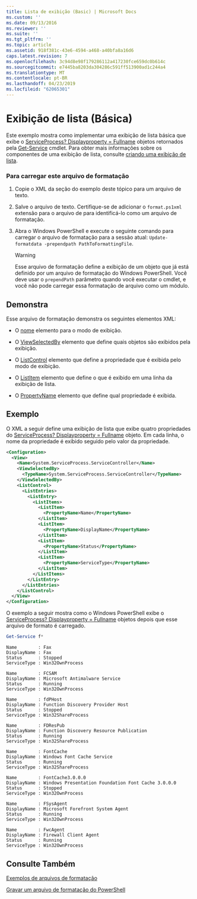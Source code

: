 ```yaml
---
title: Lista de exibição (Basic) | Microsoft Docs
ms.custom: ''
ms.date: 09/13/2016
ms.reviewer: ''
ms.suite: ''
ms.tgt_pltfrm: ''
ms.topic: article
ms.assetid: 918f381c-43e6-4594-a468-a40bfa8a16d6
caps.latest.revision: 7
ms.openlocfilehash: 3c94d8e98f179286112a417230fce659dc0b614c
ms.sourcegitcommit: e7445ba8203da304286c591ff513900ad1c244a4
ms.translationtype: MT
ms.contentlocale: pt-BR
ms.lasthandoff: 04/23/2019
ms.locfileid: "62065301"
---
```

# <a name="list-view-basic"></a>Exibição de lista (Básica)

Este exemplo mostra como implementar uma exibição de lista básica que exibe o [ServiceProcess? Displayproperty = Fullname](/dotnet/api/System.ServiceProcess.ServiceController) objetos retornados pela [Get-Service](/powershell/module/microsoft.powershell.management/get-service) cmdlet. Para obter mais informações sobre os componentes de uma exibição de lista, consulte [criando uma exibição de lista](./creating-a-list-view.md).

### <a name="to-load-this-formatting-file"></a>Para carregar este arquivo de formatação

1. Copie o XML da seção do exemplo deste tópico para um arquivo de texto.

2. Salve o arquivo de texto. Certifique-se de adicionar o `format.ps1xml` extensão para o arquivo de para identificá-lo como um arquivo de formatação.

3. Abra o Windows PowerShell e execute o seguinte comando para carregar o arquivo de formatação para a sessão atual: `Update-formatdata -prependpath PathToFormattingFile`.

   > [!WARNING]
   > Esse arquivo de formatação define a exibição de um objeto que já está definido por um arquivo de formatação do Windows PowerShell. Você deve usar o `prependPath` parâmetro quando você executar o cmdlet, e você não pode carregar essa formatação de arquivo como um módulo.

## <a name="demonstrates"></a>Demonstra

Esse arquivo de formatação demonstra os seguintes elementos XML:

- O [nome](./name-element-for-view-format.md) elemento para o modo de exibição.

- O [ViewSelectedBy](./viewselectedby-element-format.md) elemento que define quais objetos são exibidos pela exibição.

- O [ListControl](./listcontrol-element-format.md) elemento que define a propriedade que é exibida pelo modo de exibição.

- O [ListItem](./listitem-element-for-listitems-for-listcontrol-format.md) elemento que define o que é exibido em uma linha da exibição de lista.

- O [PropertyName](./propertyname-element-for-listitem-for-listcontrol-format.md) elemento que define qual propriedade é exibida.

## <a name="example"></a>Exemplo

O XML a seguir define uma exibição de lista que exibe quatro propriedades do [ServiceProcess? Displayproperty = Fullname](/dotnet/api/System.ServiceProcess.ServiceController) objeto. Em cada linha, o nome da propriedade é exibido seguido pelo valor da propriedade.

```xml
<Configuration>
  <View>
    <Name>System.ServiceProcess.ServiceController</Name>
    <ViewSelectedBy>
      <TypeName>System.ServiceProcess.ServiceController</TypeName>
    </ViewSelectedBy>
    <ListControl>
      <ListEntries>
        <ListEntry>
          <ListItems>
            <ListItem>
              <PropertyName>Name</PropertyName>
            </ListItem>
            <ListItem>
              <PropertyName>DisplayName</PropertyName>
            </ListItem>
            <ListItem>
              <PropertyName>Status</PropertyName>
            </ListItem>
            <ListItem>
              <PropertyName>ServiceType</PropertyName>
            </ListItem>
          </ListItems>
        </ListEntry>
      </ListEntries>
    </ListControl>
  </View>
</Configuration>
```

O exemplo a seguir mostra como o Windows PowerShell exibe o [ServiceProcess? Displayproperty = Fullname](/dotnet/api/System.ServiceProcess.ServiceController) objetos depois que esse arquivo de formato é carregado.

```powershell
Get-Service f*
```

```output
Name        : Fax
DisplayName : Fax
Status      : Stopped
ServiceType : Win32OwnProcess

Name        : FCSAM
DisplayName : Microsoft Antimalware Service
Status      : Running
ServiceType : Win32OwnProcess

Name        : fdPHost
DisplayName : Function Discovery Provider Host
Status      : Stopped
ServiceType : Win32ShareProcess

Name        : FDResPub
DisplayName : Function Discovery Resource Publication
Status      : Running
ServiceType : Win32ShareProcess

Name        : FontCache
DisplayName : Windows Font Cache Service
Status      : Running
ServiceType : Win32ShareProcess

Name        : FontCache3.0.0.0
DisplayName : Windows Presentation Foundation Font Cache 3.0.0.0
Status      : Stopped
ServiceType : Win32OwnProcess

Name        : FSysAgent
DisplayName : Microsoft Forefront System Agent
Status      : Running
ServiceType : Win32OwnProcess

Name        : FwcAgent
DisplayName : Firewall Client Agent
Status      : Running
ServiceType : Win32OwnProcess
```

## <a name="see-also"></a>Consulte Também

[Exemplos de arquivos de formatação](./examples-of-formatting-files.md)

[Gravar um arquivo de formatação do PowerShell](./writing-a-powershell-formatting-file.md)
